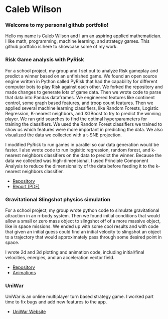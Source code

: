# Caleb Wilson

### Welcome to my personal github portfolio!

Hello my name is Caleb Wilson and I am an aspiring applied mathematician. I like math, programming, machine learning, and strategy games. This github portfolio is here to showcase some of my work.

### Risk Game analysis with PyRisk

For a school project, my group and I set out to analyze Risk gameplay and predict a winner based on an unfinished game.
We found an open source engine written in Python called PyRisk that had the capability for different computer bots to play 
Risk against each other. We forked the repository and made changes to generate lots of game data. Then we wrote code to parse
that data into Pandas dataframes. We engineered features like continent control, some graph based features, and troop count
features. Then we applied several machine learning classifiers, like Random Forests, Logistic  Regression, K-nearest
neighbors, and XGBoost to try to predict the winning player. We ran grid searches to find the optimal hyperparameters for
training the classifiers. We used the Random Forest classifiers we trained to show us which features were more important in
predicting the data. We also visualized the data we collected with a t-SNE projection.

I modified PyRisk to run games in parallel so our data generation would be faster. I also wrote code to run logisitic
regression, random forest, and k-nearest neighbors classifiers on the data to predict the winner. Because the data we
collected was high-dimensional, I used Principle Component Analysis to reduce the dimensionality of the data before feeding it
to the k-nearest neighbors classifier.

 - [Repository](https://github.com/LukasErekson/pyrisk)
 - [Report (PDF)](RISK_Data_Project_Fall_2020.pdf)

### Gravitational Slingshot physics simulation

For a school project, my group wrote python code to simulate gravitational attraction in an n-body system.
Then we found initial conditions that would allow a small or zero mass object to slingshot off of a more massive object,
like in space missions. We ended up with some cool results and with code that given an initial guess could find an initial
velocity to slingshot an object to a trajectory that would approximately pass through some desired point in space.

I wrote 2d and 3d plotting and animation code, including initial/final velocities, energies, and an acceleration vector
field.

 - [Repository](https://github.com/samcochran/Gravitational-Slingshot)
 - [Animations](https://samcochran.github.io/Gravitational-Slingshot/)
 
### UniWar

UniWar is an online multiplayer turn based strategy game. I worked part time to fix bugs and add new features to the app.

 - [UniWar Website](https://www.uniwar.com)

